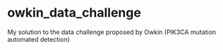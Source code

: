 # owkin_data_challenge
My solution to the data challenge proposed by Owkin (PIK3CA mutation automated detection)
